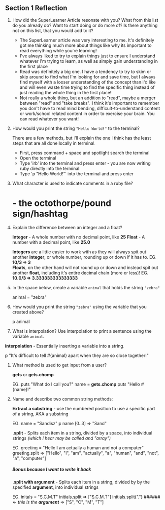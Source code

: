 ## Section 1 Reflection

1. How did the SuperLearner Article resonate with you? What from this list do you already do? Want to start doing or do more of? Is there anything not on this list, that you would add to it?

   * The SuperLearner article was very interesting to me. It's definitely got me thinking much more about things like why its important to read everything while you're learning!
   + I've always liked to try to explain things just to ensure I understand whatever I'm trying to learn, as well as simply gain understanding in the first place
   - Read was definitely a big one. I have a tendency to try to skim or skip around to find what I'm looking for and save time, but I always find myself with a looser understanding of the concept than I'd like and will even waste time trying to find the specific thing instead of just reading the whole thing in the first place!
   * Not really a whole thing, but an addition to "read", maybe a merger between "read" and "take breaks". I think it's important to remember you don't have to read mind bending, difficult-to-understand content or work/school related content in order to exercise your brain. You can read whatever you want!

1. How would you print the string `"Hello World!"` to the terminal?

   There are a few methods, but I'll explain the one I think has the least steps that are all done locally in terminal.
      * First, press command + space and spotlight search the terminal
      * Open the terminal
      * Type 'irb' into the terminal and press enter - you are now writing ruby directly into the terminal
      * Type 'p "Hello World!"' into the terminal and press enter

1. What character is used to indicate comments in a ruby file?

   # - the octothorpe/pound sign/hashtag

1. Explain the difference between an integer and a float?

   **Integer** - A whole number with no decimal point, like **25**
   **Float** - A number with a decimal point, like **25.0**

   **Integers** are a little easier to work with as they will always spit out another **integer**, or whole number, rounding up or down if it has to.
      EG. **10/3 => 3**   
   **Floats**, on the other hand will not round up or down and instead spit out another **float**, including it's entire decimal chain (more or less)!
      EG. **10.0/3 => 3.333333333333333**

1. In the space below, create a variable `animal` that holds the string `"zebra"`

   animal = "zebra"

1. How would you print the string `"zebra"` using the variable that you created above?

   p animal

1. What is interpolation? Use interpolation to print a sentence using the variable `animal`.

  **interpolation** - Essentially inserting a variable into a string.

  p "It's difficult to tell #{animal} apart when they are so close together!"

1. What method is used to get input from a user?

   **gets** or **gets.chomp**

   EG. puts "What do I call you?"
       name = **gets.chomp**
       puts "Hello #{name}!"

1. Name and describe two common string methods:

   **Extract a substring** - use the numbered position to use a specific part of a string, AKA a substring

   EG. name = "Sandisz"
       p name [0..3]
       => "Sand"

   **.split** - Splits each item in a string, divided by a space, into individual strings *(which I hear may be called and "array")*

   EG. greeting = "Hello I am actually a human and not a computer"
       greeting.split
       => ["Hello", "I", "am", "actually", "a", "human", "and", "not", "a", "computer"]

   ##### *Bonus because I want to write it back*
   **.split with argument** - Splits each item in a string, divided by by the specified **argument**, into individual strings

   EG. initals = "S.C.M.T"
       initials.split
       => ["S.C.M.T"]
       initials.split(".") ###### <- *this is the __argument__*
       => ["S", "C", "M", "T"]
